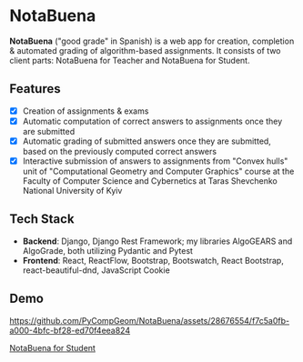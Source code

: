 # NotaBuena
**NotaBuena** ("good grade" in Spanish) is a web app for creation, completion & automated grading of algorithm-based assignments. It consists of two client parts: NotaBuena for Teacher and NotaBuena for Student.

## Features
* [x] Creation of assignments & exams
* [x] Automatic computation of correct answers to assignments once they are submitted
* [x] Automatic grading of submitted answers once they are submitted, based on the previously computed correct answers
* [x] Interactive submission of answers to assignments from "Convex hulls" unit of "Computational Geometry and Computer Graphics" course at the Faculty of Computer Science and Cybernetics at Taras Shevchenko National University of Kyiv

## Tech Stack
* **Backend**: Django, Django Rest Framework; my libraries AlgoGEARS and AlgoGrade, both utilizing Pydantic and Pytest
* **Frontend**: React, ReactFlow, Bootstrap, Bootswatch, React Bootstrap, react-beautiful-dnd, JavaScript Cookie

## Demo


https://github.com/PyCompGeom/NotaBuena/assets/28676554/f7c5a0fb-a000-4bfc-bf28-ed70f4eea824

[NotaBuena for Student](https://youtu.be/2kFP0MJrW4c)
